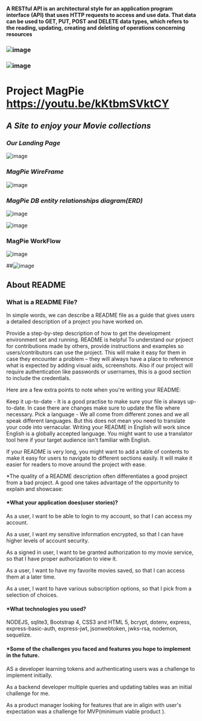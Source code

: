 #### A RESTful API is an architectural style for an application program interface (API) that uses HTTP requests to access and use data. That data can be used to GET, PUT, POST and DELETE data types, which refers to the reading, updating, creating and deleting of operations concerning resources

### ![image](https://user-images.githubusercontent.com/61039707/163583974-ac4eefed-e1bc-4b8f-97c0-427d27d47fa3.png)
### ![image](https://user-images.githubusercontent.com/61039707/163584094-201ea0ac-fbff-40eb-a008-e9e380a43b6d.png)



# Project MagPie https://youtu.be/kKtbmSVktCY

## *A Site to enjoy your Movie collections*




### *Our Landing Page*
![image](https://user-images.githubusercontent.com/61039707/163003685-b1751e8e-2f7b-472d-8193-94e30a22a71d.png)


### *MagPie WireFrame*
![image](https://user-images.githubusercontent.com/61039707/163003975-c7b5ad42-e0de-4b81-9c7c-17f8cb11162e.png)


### *MagPie DB entity relationships diagram(ERD)*
![image](https://user-images.githubusercontent.com/61039707/163004618-53dc48ab-f931-4849-b127-5968c5e86a93.png)


![image](https://user-images.githubusercontent.com/61039707/163005479-6ce88e0d-5f2f-459e-acb0-7eee7c6fc4e5.png)

### MagPie WorkFlow
![image](https://user-images.githubusercontent.com/61039707/163005992-8df0e94f-877b-473c-982b-0240a9d11683.png)


##![image](https://user-images.githubusercontent.com/61039707/163012987-816f53c8-8aab-42e7-ae59-501a2f662cac.png)



## About README 
### What is a README File?
In simple words, we can describe a README file as a guide that gives users a detailed description of a project you have worked on.

Provide a step-by-step description of how to get the development environment set and running.
README is helpful 
To understand our prjoect for contributions made by others, provide instructions and examples so users/contributors can use the project. This will make it easy for them in case they encounter a problem – they will always have a place to reference what is expected by adding visual aids, screenshots.
Also if our project will require authentication like passwords or usernames, this is a good section to include the credentials.

Here are a few extra points to note when you're writing your README:

Keep it up-to-date - It is a good practise to make sure your file is always up-to-date. In case there are changes make sure to update the file where necessary.
Pick a language - We all come from different zones and we all speak different languages. But this does not mean you need to translate your code into vernacular. Writing your README in English will work since English is a globally accepted language. You might want to use a translator tool here if your target audience isn't familiar with English.

If your README is very long, you might want to add a table of contents to make it easy for users to navigate to different sections easily. It will make it easier for readers to move around the project with ease.

*The quality of a README description often differentiates a good project from a bad project. A good one takes advantage of the opportunity to explain and showcase:

#### *What your application does(user stories)?
As a user, I want to be able to login to my account, so that I can access my account.

As a user, I want my sensitive information encrypted, so that I can have higher levels of account security.

As a signed in user, I want to be granted authorization to my movie service, so that I have proper authorization to view it.

As a user, I want to have my favorite movies saved, so that I can access them at a later time.

As a user, I want to have various subscription options, so that I pick from a selection of choices.


#### *What technologies you used?
NODEJS, sqlite3, Bootstrap 4, CSS3 and HTML 5, bcrypt, dotenv, express, express-basic-auth, express-jwt,
jsonwebtoken, jwks-rsa, nodemon, sequelize.

#### *Some of the challenges you faced and features you hope to implement in the future.
AS a developer learning tokens and authenticating users was a challenge to implement initially.

As a backend developer multiple queries and updating tables was an initial challenge for me.

As a product manager looking for features that are in aligin with user's expectation was a challenge for MVP(minimum viable product ).
